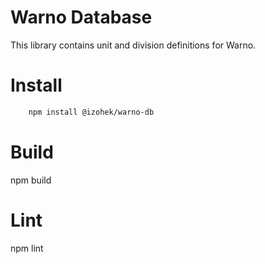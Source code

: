 # Warno Database
This library contains unit and division definitions for Warno.

# Install
```sh
    npm install @izohek/warno-db
```

# Build
npm build

# Lint
npm lint

